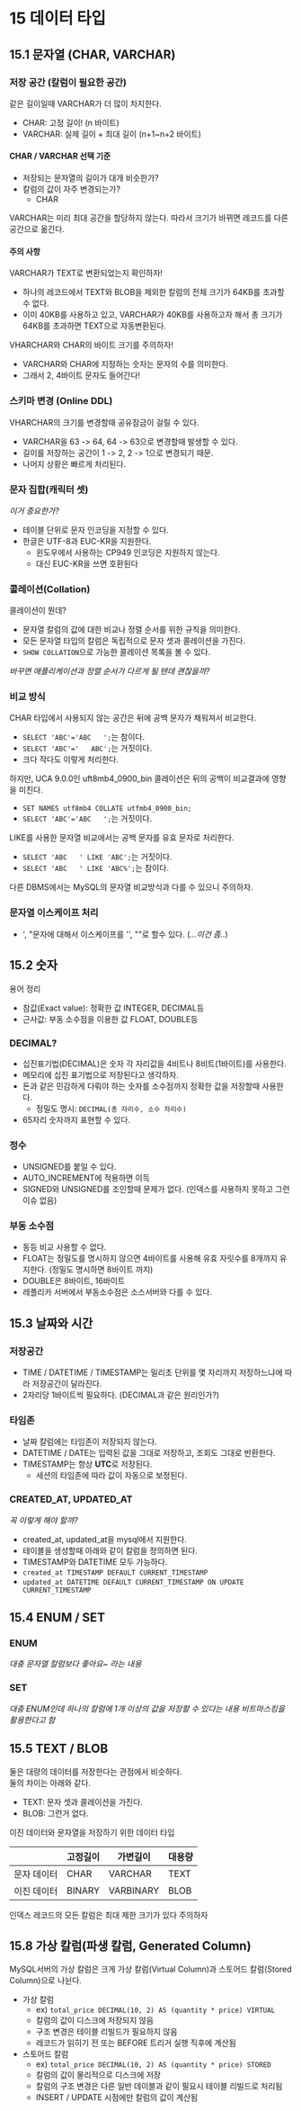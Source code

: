 # 15 데이터 타입

## 15.1 문자열 (CHAR, VARCHAR)

### 저장 공간 (칼럼이 필요한 공간)

같은 길이일때 VARCHAR가 더 많이 차지한다.

- CHAR: 고정 길이! (n 바이트)
- VARCHAR: 실제 길이 + 최대 길이 (n+1~n+2 바이트)

#### CHAR / VARCHAR 선택 기준

- 저장되는 문자열의 길이가 대개 비슷한가?
- 칼럼의 값이 자주 변경되는가?
  - CHAR

VARCHAR는 미리 최대 공간을 할당하지 않는다. 따라서 크기가 바뀌면 레코드를 다른 공간으로 옮긴다.

#### 주의 사항

VARCHAR가 TEXT로 변환되었는지 확인하자!

- 하나의 레코드에서 TEXT와 BLOB을 제외한 칼럼의 전체 크기가 64KB를 초과할 수 없다.
- 이미 40KB를 사용하고 있고, VARCHAR가 40KB를 사용하고자 해서 총 크기가 64KB를 초과하면 TEXT으로 자동변환된다.

VHARCHAR와 CHAR의 바이트 크기를 주의하자!

- VARCHAR와 CHAR에 지정하는 숫자는 문자의 수를 의미한다.
- 그래서 2, 4바이트 문자도 들어간다!

### 스키마 변경 (Online DDL)

VHARCHAR의 크기를 변경할때 공유잠금이 걸릴 수 있다.

- VARCHAR을 63 -> 64, 64 -> 63으로 변경할때 발생할 수 있다.
- 길이를 저장하는 공간이 1 -> 2, 2 -> 1으로 변경되기 때문.
- 나머지 상황은 빠르게 처리된다.

### 문자 집합(캐릭터 셋)

_이거 중요한가?_

- 테이블 단위로 문자 인코딩을 지정할 수 있다.
- 한글은 UTF-8과 EUC-KR을 지원한다.
  - 윈도우에서 사용하는 CP949 인코딩은 지원하지 않는다.
  - 대신 EUC-KR을 쓰면 호환된다

### 콜레이션(Collation)

콜레이션이 뭔데?

- 문자열 칼럼의 값에 대한 비교나 정렬 순서를 위한 규칙을 의미한다.
- 모든 문자열 타입의 칼럼은 독립적으로 문자 셋과 콜레이션을 가진다.
- `SHOW COLLATION`으로 가능한 콜레이션 목록을 볼 수 있다.

_바꾸면 애플리케이션과 정렬 순서가 다르게 될 텐데 괜찮을까?_

### 비교 방식

CHAR 타입에서 사용되지 않는 공간은 뒤에 공백 문자가 채워져서 비교한다.

- `SELECT 'ABC'='ABC   ';`는 참이다.
- `SELECT 'ABC'='   ABC';`는 거짓이다.
- 크다 작다도 이렇게 처리한다.

하지만, UCA 9.0.0인 uft8mb4_0900_bin 콜레이션은 뒤의 공백이 비교결과에 영향을 미친다.

- `SET NAMES utf8mb4 COLLATE utfmb4_0900_bin;`
- `SELECT 'ABC'='ABC   ';`는 거짓이다.

LIKE를 사용한 문자열 비교에서는 공백 문자를 유효 문자로 처리한다.

- `SELECT 'ABC   ' LIKE 'ABC';`는 거짓이다.
- `SELECT 'ABC   ' LIKE 'ABC%';`는 참이다.

다른 DBMS에서는 MySQL의 문자열 비교방식과 다를 수 있으니 주의하자.

### 문자열 이스케이프 처리

- ', "문자에 대해서 이스케이프를 '', ""로 할수 있다. (_...이건 좀.._)

## 15.2 숫자

용어 정리

- 참값(Exact value): 정확한 값 INTEGER, DECIMAL등
- 근사값: 부동 소수점을 이용한 값 FLOAT, DOUBLE등

### DECIMAL?

- 십진표기법(DECIMAL)은 숫자 각 자리값을 4비트나 8비트(1바이트)를 사용한다.
- 메모리에 십진 표기법으로 저장된다고 생각하자.
- 돈과 같은 민감하게 다뤄야 하는 숫자를 소수점까지 정확한 값을 저장할때 사용한다.
  - 정밀도 명시: `DECIMAL(총 자리수, 소수 자리수)`
- 65자리 숫자까지 표현할 수 있다.

### 정수

- UNSIGNED를 붙일 수 있다.
- AUTO_INCREMENT에 적용하면 이득
- SIGNED와 UNSIGNED를 조인할때 문제가 없다. (인덱스를 사용하지 못하고 그런 이슈 없음)

### 부동 소수점

- 동등 비교 사용할 수 없다.
- FLOAT는 정밀도를 명시하지 않으면 4바이트를 사용해 유효 자릿수를 8개까지 유지한다. (정밀도 명시하면 8바이트 까지)
- DOUBLE은 8바이트, 16바이트
- 레플리카 서버에서 부동소수점은 소스서버와 다를 수 있다.

## 15.3 날짜와 시간

### 저장공간

- TIME / DATETIME / TIMESTAMP는 밀리초 단위를 몇 자리까지 저장하느냐에 따라 저장공간이 달라진다.
- 2자리당 1바이트씩 필요하다. (DECIMAL과 같은 원리인가?)

### 타임존

- 날짜 칼럼에는 타임존이 저장되지 않는다.
- DATETIME / DATE는 입력된 값을 그대로 저장하고, 조회도 그대로 반환한다.
- TIMESTAMP는 항상 **UTC**로 저장된다.
  - 세션의 타임존에 따라 값이 자동으로 보정된다.

### CREATED_AT, UPDATED_AT

_꼭 이렇게 해야 할까?_

- created_at, updated_at을 mysql에서 지원한다.
- 테이블을 생성할때 아래와 같이 칼럼을 정의하면 된다.
- TIMESTAMP와 DATETIME 모두 가능하다.
- `created_at TIMESTAMP DEFAULT CURRENT_TIMESTAMP`
- `updated_at DATETIME DEFAULT CURRENT_TIMESTAMP ON UPDATE CURRENT_TIMESTAMP`

## 15.4 ENUM / SET

### ENUM

_대충 문자열 칼럼보다 좋아요~ 라는 내용_

### SET

_대충 ENUM인데 하나의 칼럼에 1개 이상의 값을 저장할 수 있다는 내용_
_비트마스킹을 활용한다고 함_

## 15.5 TEXT / BLOB

둘은 대량의 데이터를 저장한다는 관점에서 비슷하다.  
둘의 차이는 아래와 같다.

- TEXT: 문자 셋과 콜레이션을 가진다.
- BLOB: 그런거 없다.

이진 데이터와 문자열을 저장하기 위한 데이터 타입

|             | 고정길이 | 가변길이  | 대용량 |
| ----------- | -------- | --------- | ------ |
| 문자 데이터 | CHAR     | VARCHAR   | TEXT   |
| 이진 데이터 | BINARY   | VARBINARY | BLOB   |

인덱스 레코드의 모든 칼럼은 최대 제한 크기가 있다 주의하자

## 15.8 가상 칼럼(파생 칼럼, Generated Column)

MySQL서버의 가상 칼럼은 크게 가상 칼럼(Virtual Column)과 스토어드 칼럼(Stored Column)으로 나뉜다.

- 가상 칼럼
  - ex) `total_price DECIMAL(10, 2) AS (quantity * price) VIRTUAL`
  - 칼럼의 값이 디스크에 저장되지 않음
  - 구조 변경은 테이블 리빌드가 필요하지 않음
  - 레코드가 읽히기 전 또는 BEFORE 트리거 실행 직후에 계산됨
- 스토어드 칼럼
  - ex) `total_price DECIMAL(10, 2) AS (quantity * price) STORED`
  - 칼럼의 값이 물리적으로 디스크에 저장
  - 칼럼의 구조 변경은 다른 일반 데이블과 같이 필요시 테이블 리빌드로 처리됨
  - INSERT / UPDATE 시점에만 칼럼의 값이 계산됨
